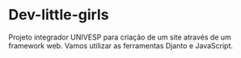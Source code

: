 # Dev-little-girls
Projeto integrador UNIVESP para criação de um site através de um framework web. Vamos utilizar as ferramentas Djanto e JavaScript.
